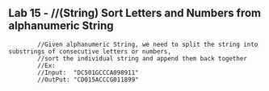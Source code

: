 ## Lab 15 - //(String) Sort Letters and Numbers from alphanumeric String
            //Given alphanumeric String, we need to split the string into substrings of consecutive letters or numbers,
            //sort the individual string and append them back together
            //Ex:
            //Input:  "DC501GCCCA098911"
            //OutPut: "CD015ACCCG011899"